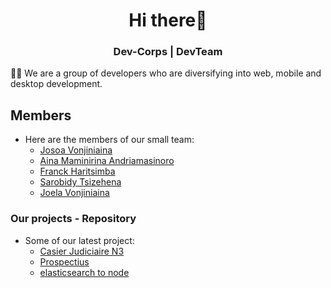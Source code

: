<h1 align="center">Hi there👋</h1> 
<h3 align="center">Dev-Corps | DevTeam </h3>

👨‍💻 We are a group of developers who are diversifying into web, mobile and desktop development.

## Members

- Here are the members of our small team:
  - [Josoa Vonjiniaina](https://github.com/josoavj)
  - [Aina Maminirina Andriamasinoro](https://github.com/AinaMaminirina18)
  - [Franck Haritsimba](https://github.com/haritsimba)
  - [Sarobidy Tsizehena](https://github.com/tsizehena223)
  - [Joela Vonjiniaina](https://github.com/Joela007)
 
### Our projects - Repository

- Some of our latest project:
  - [Casier Judiciaire N3](https://github.com/Dev-Corps/Casier-Judiciaire-N3)
  - [Prospectius](https://github.com/Dev-Corps/Prospectius)
  - [elasticsearch to node](https://github.com/Dev-Corps/elasticsearch-server)
 
  
